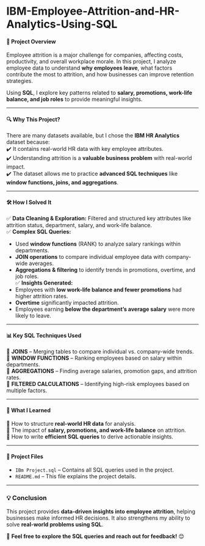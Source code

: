 # IBM-Employee-Attrition-and-HR-Analytics-Using-SQL

#### **📌 Project Overview**  
Employee attrition is a major challenge for companies, affecting costs, productivity, and overall workplace morale. In this project, I analyze employee data to understand **why employees leave**, what factors contribute the most to attrition, and how businesses can improve retention strategies.  

Using **SQL**, I explore key patterns related to **salary, promotions, work-life balance, and job roles** to provide meaningful insights.  

---

#### **🔍 Why This Project?**  
There are many datasets available, but I chose the **IBM HR Analytics** dataset because:  
✔️ It contains real-world HR data with key employee attributes.  
✔️ Understanding attrition is a **valuable business problem** with real-world impact.  
✔️ The dataset allows me to practice **advanced SQL techniques** like **window functions, joins, and aggregations**.  

---

#### **🛠 How I Solved It**  
✅ **Data Cleaning & Exploration:** Filtered and structured key attributes like attrition status, department, salary, and work-life balance.  
✅ **Complex SQL Queries:**  
   - Used **window functions** (RANK) to analyze salary rankings within departments.  
   - **JOIN operations** to compare individual employee data with company-wide averages.  
   - **Aggregations & filtering** to identify trends in promotions, overtime, and job roles.  
✅ **Insights Generated:**  
   - Employees with **low work-life balance and fewer promotions** had higher attrition rates.  
   - **Overtime** significantly impacted attrition.  
   - Employees earning **below the department’s average salary** were more likely to leave.  

---

#### **📊 Key SQL Techniques Used**  
🔹 **JOINS** – Merging tables to compare individual vs. company-wide trends.  
🔹 **WINDOW FUNCTIONS** – Ranking employees based on salary within departments.  
🔹 **AGGREGATIONS** – Finding average salaries, promotion gaps, and attrition rates.  
🔹 **FILTERED CALCULATIONS** – Identifying high-risk employees based on multiple factors.  

---

#### **🚀 What I Learned**  
📌 How to structure **real-world HR data** for analysis.  
📌 The impact of **salary, promotions, and work-life balance** on attrition.  
📌 How to write **efficient SQL queries** to derive actionable insights.  

---

#### **📂 Project Files**  
- `IBm Project.sql` – Contains all SQL queries used in the project.  
- `README.md` – This file explains the project details.  

---

### **💡 Conclusion**  
This project provides **data-driven insights into employee attrition**, helping businesses make informed HR decisions. It also strengthens my ability to solve **real-world problems using SQL**.  

🚀 **Feel free to explore the SQL queries and reach out for feedback!** 😊
